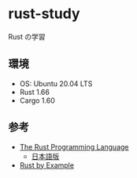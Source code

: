 # rust-study

Rust の学習

## 環境

- OS: Ubuntu 20.04 LTS
- Rust 1.66
- Cargo 1.60

## 参考

- [The Rust Programming Language](https://doc.rust-lang.org/book/)
    - [日本語版](https://doc.rust-jp.rs/book-ja/)
- [Rust by Example](https://doc.rust-lang.org/rust-by-example/)
